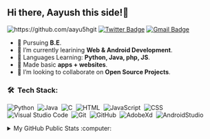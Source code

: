 <!-- - 👋 Hi, I’m @aayu5hgit
- 👀 I’m currently pursuing B.Tech
- 🌱 Beginner web developer, andriod developer
- 🌱 Currently Learning Python, Java, php, JS -->

## Hi there, Aayush this side!👀


<img src="https://komarev.com/ghpvc/?username=aayu5hgit" alt="https://github.com/aayu5hgit" /> [![Twitter Badge](https://img.shields.io/badge/-_aayu5h-00acee?style=flat&logo=Twitter&logoColor=white)](https://twitter.com/_aayu5h "Follow me on Twitter")  [![Gmail Badge](https://img.shields.io/badge/-amtalreja02@gmail.com-c14438?style=flat&logo=Gmail&logoColor=white)](mailto:amtalreja02@gmail.com "Connect via Email")

- 🔭 Pursuing **B.E**.
- 🌱 I’m currently learining **Web & Android Development**.
- 🌱 Languages Learning: **Python, Java, php, JS**.
- 📍  Made basic **apps + websites**. 
- 👯 I’m looking to collaborate on **Open Source Projects**.
   

### 🛠 &nbsp;Tech Stack:

![Python](https://img.shields.io/badge/-Python-05122A?style=flat&logo=python)&nbsp;
![Java](https://img.shields.io/badge/-Java-05122A?style=flat&logo=Java&logoColor=FFA518)&nbsp;
![C](https://img.shields.io/badge/-C-05122A?style=flat&logo=C&logoColor=A8B9CC)&nbsp;
![HTML](https://img.shields.io/badge/-HTML-05122A?style=flat&logo=HTML5)&nbsp;
![JavaScript](https://img.shields.io/badge/-JavaScript-05122A?style=flat&logo=javascript)&nbsp;
![CSS](https://img.shields.io/badge/-CSS-05122A?style=flat&logo=CSS3&logoColor=1572B6)&nbsp;
![Visual Studio Code](https://img.shields.io/badge/-Visual%20Studio%20Code-05122A?style=flat&logo=visual-studio-code&logoColor=007ACC)&nbsp;
![Git](https://img.shields.io/badge/-Git-05122A?style=flat&logo=git)&nbsp;
![GitHub](https://img.shields.io/badge/-GitHub-05122A?style=flat&logo=github)&nbsp;
![AdobeXd](https://img.shields.io/badge/-AdobeXd-05122A?style=plastic&logo=adobexd)&nbsp;
![AndroidStudio](https://img.shields.io/badge/-Android%20Studio-05122A?style=plastic&logo=android)&nbsp;

<details>
  <summary>My GitHub Public Stats :computer:</summary>
  <br/>
  
<table>
  <tr>
    <td>

 ![GitHub stats](https://github-readme-stats.vercel.app/api?username=aayu5hgit&show_icons=true&theme=darcula)
   </td>

   <td>  

 ![GitHub streak stats](https://github-readme-streak-stats.herokuapp.com/?user=aayu5hgit&theme=darcula)
     </td>
      </tr>
  </table>

![GitHub Activity Graph](https://activity-graph.herokuapp.com/graph?username=aayu5hgit&&theme=darcula)


</details>
